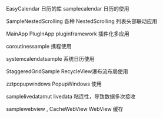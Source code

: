 EasyCalendar
日历的库
samplecalendar
日历的使用

SampleNestedScrolling
各种 NestedScrolling 列表头部联动应用


MainApp
PlugInApp
pluginframework
插件化多应用


coroutinessample
携程使用

systemcalendatsample
系统日历使用

StaggeredGridSample
RecycleView瀑布流布局使用

zztpopupwindows
PopupWindows 使用

samplelivedatamut
livedata 粘连性，导致数据多次接收


samplewebview , CacheWebView  WebView 缓存 